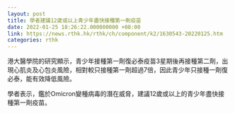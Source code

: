 ```yaml
---
layout: post
title: 學者建議12歲或以上青少年盡快接種第一劑疫苗
date: 2022-01-25 18:26:22.000000000 +08:00
link: https://news.rthk.hk/rthk/ch/component/k2/1630543-20220125.htm
categories: rthk
---
```


港大醫學院的研究顯示，青少年接種第一劑復必泰疫苗3星期後再接種第二劑，出現心肌炎及心包炎風險，相對較只接種第一劑超過7倍，因此青少年只接種一劑復必泰，能有效降低風險。

學者表示，鑑於Omicron變種病毒的潛在威脅，建議12歲或以上的青少年盡快接種第一劑疫苗。
